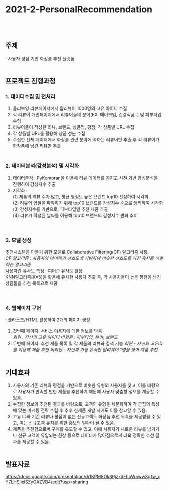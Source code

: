 ﻿# 2021-2-PersonalRecommendation
<br> </br>
## 주제
: 사용자 평점 기반 화장품 추천 플랫폼
<br> </br>
## 프로젝트 진행과정 
### 1. 데이터수집 및 전처리 
1) 올리브영 리뷰페이지에서 탑리뷰어 1000명의 고유 아이디 수집
2) 각 리뷰어 개인페이지에서 리뷰어들의 분야(EX. 메이크업, 건강식품..) 및 피부타입 수집
3) 리뷰어들이 작성한 리뷰, 브랜드, 상품명, 평점, 각 상품별 URL 수집 
4) 각 상품별 URL을 활용해 상품 성분 수집 
5) 수집한 전체 데이터에서 화장품 관련 분야에 속하는 리뷰어만 추출 후 각 리뷰어가 화장품에 남긴 리뷰만 추출 
<br> </br>
### 2. 데이터분석(감성분석) 및 시각화
1) 데이터분석 : PyKomoran을 이용해 리뷰 데이터를 가지고 사전 기반 감성분석을 진행하여 감성지수 추출
2) 시각화 :  
(1) 제품의 리뷰 수가 많고, 평균 평점도 높은 브랜드 top10 선정하여 시각화  
(2) 리뷰의 양질을 파악하기 위해 top10 브랜드를 감성지수 순으로 정리하여 시각화  
(3) 감성지수를 기반으로, 피부타입별 추천 제품 추출   
(4) 리뷰가 작성된 날짜를 이용해  top10 브랜드의 감성지수 변화 추이   
<br> </br>
### 3. 모델 생성
추천시스템을 만들기 위한 모델로 Collaborative Filtering(CF) 알고리즘 사용.  
*CF 알고리즘 : 사용자와 아이템의 선호도에 기반하여 비슷한 선호도를 가진 유저를 식별하는 알고리즘*  
사용자간 유사도 측정 : 피어슨 유사도 활용  
KNN알고리즘(K=5)을 활용해 유사한 사용자 추출 후, 각 사용자들이 높은 평점을 남긴 상품들을 추천 목록으로 제공  
<br> </br>
### 4. 웹페이지 구현
: 플라스크/HTML 활용하여 2개의 페이지 생성  
1) 첫번째 페이지: 서비스 이용자에 대한 정보를 받음   
*회원 : 자신의 고유 아이디
비회원 : 피부타입, 분야, 브랜드*    
2) 두번째 페이지: 추천 제품 목록 및 각 제품의 리뷰와 검색 기능 
*회원 - 자신의 고유ID를 이용해 제품 추천
비회원 - 자신과 가장 유사한 탑리뷰어 1명을 찾아 제품 추천*
<br> </br>
## 기대효과
1) 사용자의 기존 리뷰와 평점을 기반으로 비슷한 유형의 사용자를 찾고, 이를 바탕으로 사용자가 만족할 만한 제품을 추천하기 때문에 사용자 맞춤형 정보를 제공할 수 있음.
2) 수집한 정보와 추천된 결과를 바탕으로, 고객의 유형을 세분화하여 각 군집의 특성에 맞는 마케팅 전략 수립 후 추후 신제품 개발 시에도 이를 참고할 수 있음.
3) 고유 ID와 기존 리뷰나 평점이 없는 신규고객도 화장품 추천 목록을 제공받을 수 있고, 이는 신규고객 유치를 위한 홍보의 일환이 될 수 있음.
4) 제품을 추천함으로써 구매를 유도할 수 있고, 이에 사용자가 새로운 리뷰를 남기거나 신규 고객이 유입되는 현상 등으로 데이터가 많아짐으로써 더욱 정확한 추천 결과를 제공할 수 있음. 
<br> </br>
## 발표자료
https://docs.google.com/presentation/d/1KPM8Ok3RjzxdFh5W5ww3g1w_gY7LHSIixiSZyGAZVB4/edit?usp=sharing
